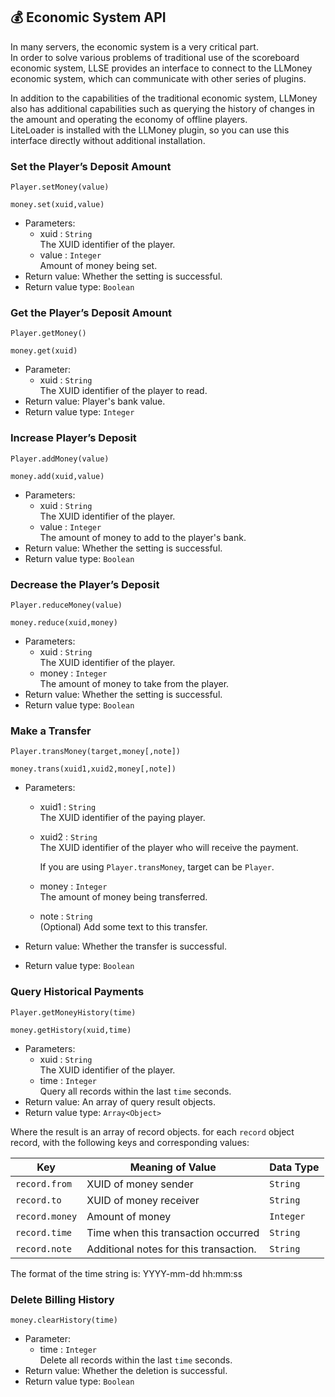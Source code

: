 ## 💰 Economic System API

In many servers, the economic system is a very critical part.  
In order to solve various problems of traditional use of the scoreboard economic system, LLSE provides an interface to connect to the LLMoney economic system, which can communicate with other series of plugins. 

In addition to the capabilities of the traditional economic system, LLMoney also has additional capabilities such as querying the history of changes in the amount and operating the economy of offline players.  
LiteLoader is installed with the LLMoney plugin, so you can use this interface directly without additional installation. 

### Set the Player’s Deposit Amount

`Player.setMoney(value)`

`money.set(xuid,value)`

- Parameters: 
  - xuid : `String`  
    The XUID identifier of the player.
  - value : `Integer`  
    Amount of money being set.  
- Return value: Whether the setting is successful.
- Return value type: `Boolean`

### Get the Player’s Deposit Amount

`Player.getMoney()`

`money.get(xuid)`

- Parameter: 
  - xuid : `String`  
    The XUID identifier of the player to read.
- Return value: Player's bank value.
- Return value type: `Integer`

### Increase Player’s Deposit

`Player.addMoney(value)`

`money.add(xuid,value)`

- Parameters: 
  - xuid : `String`  
    The XUID identifier of the player.
  - value : `Integer`  
    The amount of money to add to the player's bank.  
- Return value: Whether the setting is successful.
- Return value type: `Boolean`

### Decrease the Player’s Deposit

`Player.reduceMoney(value)`

`money.reduce(xuid,money)`

- Parameters: 
  - xuid : `String`  
    The XUID identifier of the player.
  - money : `Integer`  
    The amount of money to take from the player.  
- Return value: Whether the setting is successful.
- Return value type: `Boolean`

### Make a Transfer

`Player.transMoney(target,money[,note])`

`money.trans(xuid1,xuid2,money[,note])`

- Parameters: 
  - xuid1 : `String`  
    The XUID identifier of the paying player.
    
  - xuid2 : `String`  
    The XUID identifier of the player who will receive the payment.
    
    If you are using `Player.transMoney`, target can be `Player`.
    
  - money : `Integer`  
    The amount of money being transferred.  
  
  - note : `String`  
    (Optional) Add some text to this transfer.
  
- Return value: Whether the transfer is successful.

- Return value type: `Boolean`

### Query Historical Payments

`Player.getMoneyHistory(time)`

`money.getHistory(xuid,time)`

- Parameters: 
  - xuid : `String`  
    The XUID identifier of the player.
  - time : `Integer`  
    Query all records within the last `time` seconds.
- Return value: An array of query result objects.
- Return value type: `Array<Object>`

Where the result is an array of record objects. for each `record` object record, with the following keys and corresponding values:

| Key             | Meaning of Value         | Data Type  |
| -------------- | -------------------------- | --------- |
| `record.from`  | XUID of money sender   | `String`  |
| `record.to`    | XUID of money receiver   | `String`  |
| `record.money` | Amount of money             | `Integer` |
| `record.time`  | Time when this transaction occurred | `String`  |
| `record.note`  | Additional notes for this transaction.       | `String`  |

The format of the time string is: YYYY-mm-dd hh:mm:ss

### Delete Billing History

`money.clearHistory(time)`

- Parameter: 
  - time : `Integer`  
    Delete all records within the last `time` seconds.
- Return value: Whether the deletion is successful.
- Return value type: `Boolean`
